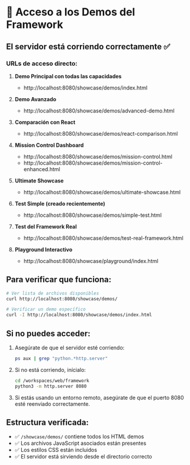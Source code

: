 # 🎯 Acceso a los Demos del Framework

## El servidor está corriendo correctamente ✅

### URLs de acceso directo:

1. **Demo Principal con todas las capacidades**
   - http://localhost:8080/showcase/demos/index.html

2. **Demo Avanzado**
   - http://localhost:8080/showcase/demos/advanced-demo.html

3. **Comparación con React**
   - http://localhost:8080/showcase/demos/react-comparison.html

4. **Mission Control Dashboard**
   - http://localhost:8080/showcase/demos/mission-control.html
   - http://localhost:8080/showcase/demos/mission-control-enhanced.html

5. **Ultimate Showcase**
   - http://localhost:8080/showcase/demos/ultimate-showcase.html

6. **Test Simple (creado recientemente)**
   - http://localhost:8080/showcase/demos/simple-test.html

7. **Test del Framework Real**
   - http://localhost:8080/showcase/demos/test-real-framework.html

8. **Playground Interactivo**
   - http://localhost:8080/showcase/playground/index.html

## Para verificar que funciona:

```bash
# Ver lista de archivos disponibles
curl http://localhost:8080/showcase/demos/

# Verificar un demo específico
curl -I http://localhost:8080/showcase/demos/index.html
```

## Si no puedes acceder:

1. Asegúrate de que el servidor esté corriendo:
   ```bash
   ps aux | grep "python.*http.server"
   ```

2. Si no está corriendo, inícialo:
   ```bash
   cd /workspaces/web/framework
   python3 -m http.server 8080
   ```

3. Si estás usando un entorno remoto, asegúrate de que el puerto 8080 esté reenviado correctamente.

## Estructura verificada:
- ✅ `/showcase/demos/` contiene todos los HTML demos
- ✅ Los archivos JavaScript asociados están presentes
- ✅ Los estilos CSS están incluidos
- ✅ El servidor está sirviendo desde el directorio correcto